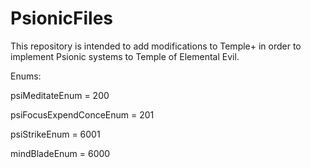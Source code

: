 # PsionicFiles

This repository is intended to add modifications to Temple+ in order to implement Psionic systems to Temple of Elemental Evil.

Enums:

psiMeditateEnum = 200

psiFocusExpendConceEnum = 201

psiStrikeEnum = 6001

mindBladeEnum = 6000
